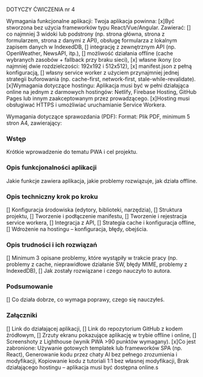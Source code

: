 DOTYCZY ĆWICZENIA nr 4
 
Wymagania funkcjonalne aplikacji:
Twoja aplikacja powinna:
[x]Być stworzona bez użycia frameworków typu React/Vue/Angular.
Zawierać:
[] co najmniej 3 widoki lub podstrony (np. strona główna, strona z formularzem, strona z danymi z API),
obsługę formularza z lokalnym zapisem danych w IndexedDB,
[] integrację z zewnętrznym API (np. OpenWeather, NewsAPI, itp.),
[] możliwość działania offline (cache wybranych zasobów + fallback przy braku sieci),
[x] własne ikony (co najmniej dwie rozdzielczości: 192x192 i 512x512),
[x] manifest.json z pełną konfiguracją,
[] własny service worker z użyciem przynajmniej jednej strategii buforowania (np. cache-first, network-first, stale-while-revalidate).
[x]Wymagania dotyczące hostingu:
Aplikacja musi być w pełni działająca online na jednym z darmowych hostingów: Netlify, Firebase Hosting, GitHub Pages lub innym zaakceptowanym przez prowadzącego.
[x]Hosting musi obsługiwać HTTPS i umożliwiać uruchamianie Service Workera.

Wymagania dotyczące sprawozdania (PDF):
Format:
Plik PDF, minimum 5 stron A4, zawierający:
### Wstęp
Krótkie wprowadzenie do tematu PWA i cel projektu.
### Opis funkcjonalności aplikacji
Jakie funkcje zawiera aplikacja, jakie problemy rozwiązuje, jak działa offline.
### Opis techniczny krok po kroku
[] Konfiguracja środowiska (edytory, biblioteki, narzędzia),
[] Struktura projektu,
[] Tworzenie i podłączenie manifestu,
[] Tworzenie i rejestracja service workera,
[] Integracja z API,
[] Strategia cache i konfiguracja offline,
[] Wdrożenie na hostingu – konfiguracja, błędy, obejścia.
### Opis trudności i ich rozwiązań
[] Minimum 3 opisane problemy, które wystąpiły w trakcie pracy (np. problemy z cache, nieprawidłowe działanie SW, błędy MIME, problemy z IndexedDB),
[] Jak zostały rozwiązane i czego nauczyło to autora.
### Podsumowanie
[] Co działa dobrze, co wymaga poprawy, czego się nauczyłeś.
### Załączniki
[] Link do działającej aplikacji,
[] Link do repozytorium GitHub z kodem źródłowym,
[] Zrzuty ekranu pokazujące aplikację w trybie offline i online,
[] Screenshoty z Lighthouse (wynik PWA >90 punktów wymagany).
[x]Co jest zabronione:
Używanie gotowych templatek lub frameworków SPA (np. React),
Generowanie kodu przez chaty AI bez pełnego zrozumienia i modyfikacji,
Kopiowanie kodu z tutoriali 1:1 bez własnej modyfikacji,
Brak działającego hostingu – aplikacja musi być dostępna online.s
